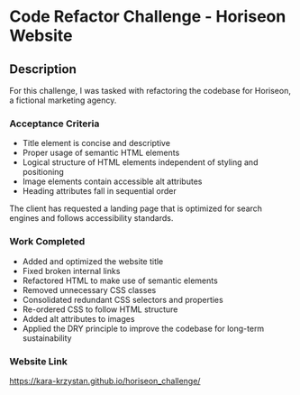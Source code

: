 # Code Refactor Challenge - Horiseon Website #

## Description ##

For this challenge, I was tasked with refactoring the codebase for Horiseon, a fictional marketing agency. 

### Acceptance Criteria ###

* Title element is concise and descriptive
* Proper usage of semantic HTML elements
* Logical structure of HTML elements independent of styling and positioning
* Image elements contain accessible alt attributes
* Heading attributes fall in sequential order

The client has requested a landing page that is optimized for search engines and follows accessibility standards.

### Work Completed ###

* Added and optimized the website title
* Fixed broken internal links
* Refactored HTML to make use of semantic elements
* Removed unnecessary CSS classes
* Consolidated redundant CSS selectors and properties
* Re-ordered CSS to follow HTML structure
* Added alt attributes to images
* Applied the DRY principle to improve the codebase for long-term sustainability

### Website Link ###
https://kara-krzystan.github.io/horiseon_challenge/
